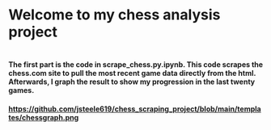 <h1>Welcome to my chess analysis project<h1>

<h4> The first part is the code in scrape_chess.py.ipynb. This code scrapes the chess.com site to pull the most recent game data directly from the html. Afterwards, I graph the result to show my progression in the last twenty games.<h4>
  
  https://github.com/jsteele619/chess_scraping_project/blob/main/templates/chessgraph.png
